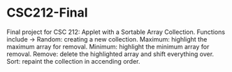 # CSC212-Final
Final project for CSC 212: Applet with a Sortable Array Collection. 
Functions include ->
Random: creating a new collection. 
Maximum: highlight the maximum array for removal. 
Minimum: highlight the minimum array for removal. 
Remove: delete the highlighted array and shift everything over. 
Sort: repaint the collection in accending order. 
